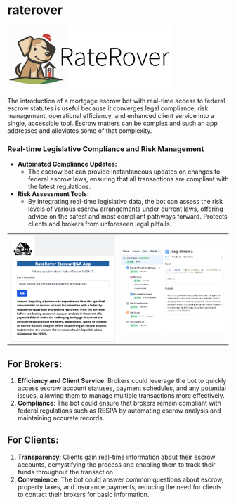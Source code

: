# raterover

<!-- ![repo_banner](./app/assets/hub_banner.png "Repo Banner") -->
<img src="./app/assets/hub_banner.png" alt="Repo Banner" width="375"/>

The introduction of a mortgage escrow bot with real-time access to federal escrow statutes is useful because it converges legal compliance, risk management, operational efficiency, and enhanced client service into a single, accessible tool. Escrow matters can be complex and such an app addresses and alleviates some of that complexity.

### Real-time Legislative Compliance and Risk Management

- **Automated Compliance Updates:**
    - The escrow bot can provide instantaneous updates on changes to federal escrow laws, ensuring that all transactions are compliant with the latest regulations.
- **Risk Assessment Tools:**
    - By integrating real-time legislative data, the bot can assess the risk levels of various escrow arrangements under current laws, offering advice on the safest and most compliant pathways forward. Protects clients and brokers from unforeseen legal pitfalls.

<table>
  <tr>
    <td><img src="./app/assets/EscrowQA_.png" alt=QA1" width="400"></td>
    <td><img src="./app/assets/LangSmith.png" alt="QA1_LS" width="400"></td>
  </tr>
</table>

## **For Brokers:**

1. **Efficiency and Client Service**: Brokers could leverage the bot to quickly access escrow account statuses, payment schedules, and any potential issues, allowing them to manage multiple transactions more effectively.
2. **Compliance**: The bot could ensure that brokers remain compliant with federal regulations such as RESPA by automating escrow analysis and maintaining accurate records.

## **For Clients:**

1. **Transparency**: Clients gain real-time information about their escrow accounts, demystifying the process and enabling them to track their funds throughout the transaction.
2. **Convenience**: The bot could answer common questions about escrow, property taxes, and insurance payments, reducing the need for clients to contact their brokers for basic information.

